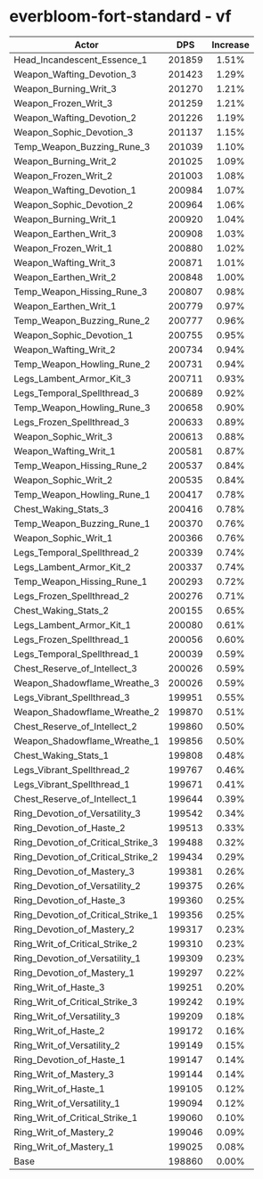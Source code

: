 # everbloom-fort-standard - vf
| Actor | DPS | Increase |
|---|:---:|:---:|
|Head_Incandescent_Essence_1|201859|1.51%|
|Weapon_Wafting_Devotion_3|201423|1.29%|
|Weapon_Burning_Writ_3|201270|1.21%|
|Weapon_Frozen_Writ_3|201259|1.21%|
|Weapon_Wafting_Devotion_2|201226|1.19%|
|Weapon_Sophic_Devotion_3|201137|1.15%|
|Temp_Weapon_Buzzing_Rune_3|201039|1.10%|
|Weapon_Burning_Writ_2|201025|1.09%|
|Weapon_Frozen_Writ_2|201003|1.08%|
|Weapon_Wafting_Devotion_1|200984|1.07%|
|Weapon_Sophic_Devotion_2|200964|1.06%|
|Weapon_Burning_Writ_1|200920|1.04%|
|Weapon_Earthen_Writ_3|200908|1.03%|
|Weapon_Frozen_Writ_1|200880|1.02%|
|Weapon_Wafting_Writ_3|200871|1.01%|
|Weapon_Earthen_Writ_2|200848|1.00%|
|Temp_Weapon_Hissing_Rune_3|200807|0.98%|
|Weapon_Earthen_Writ_1|200779|0.97%|
|Temp_Weapon_Buzzing_Rune_2|200777|0.96%|
|Weapon_Sophic_Devotion_1|200755|0.95%|
|Weapon_Wafting_Writ_2|200734|0.94%|
|Temp_Weapon_Howling_Rune_2|200731|0.94%|
|Legs_Lambent_Armor_Kit_3|200711|0.93%|
|Legs_Temporal_Spellthread_3|200689|0.92%|
|Temp_Weapon_Howling_Rune_3|200658|0.90%|
|Legs_Frozen_Spellthread_3|200633|0.89%|
|Weapon_Sophic_Writ_3|200613|0.88%|
|Weapon_Wafting_Writ_1|200581|0.87%|
|Temp_Weapon_Hissing_Rune_2|200537|0.84%|
|Weapon_Sophic_Writ_2|200535|0.84%|
|Temp_Weapon_Howling_Rune_1|200417|0.78%|
|Chest_Waking_Stats_3|200416|0.78%|
|Temp_Weapon_Buzzing_Rune_1|200370|0.76%|
|Weapon_Sophic_Writ_1|200366|0.76%|
|Legs_Temporal_Spellthread_2|200339|0.74%|
|Legs_Lambent_Armor_Kit_2|200337|0.74%|
|Temp_Weapon_Hissing_Rune_1|200293|0.72%|
|Legs_Frozen_Spellthread_2|200276|0.71%|
|Chest_Waking_Stats_2|200155|0.65%|
|Legs_Lambent_Armor_Kit_1|200080|0.61%|
|Legs_Frozen_Spellthread_1|200056|0.60%|
|Legs_Temporal_Spellthread_1|200039|0.59%|
|Chest_Reserve_of_Intellect_3|200026|0.59%|
|Weapon_Shadowflame_Wreathe_3|200026|0.59%|
|Legs_Vibrant_Spellthread_3|199951|0.55%|
|Weapon_Shadowflame_Wreathe_2|199870|0.51%|
|Chest_Reserve_of_Intellect_2|199860|0.50%|
|Weapon_Shadowflame_Wreathe_1|199856|0.50%|
|Chest_Waking_Stats_1|199808|0.48%|
|Legs_Vibrant_Spellthread_2|199767|0.46%|
|Legs_Vibrant_Spellthread_1|199671|0.41%|
|Chest_Reserve_of_Intellect_1|199644|0.39%|
|Ring_Devotion_of_Versatility_3|199542|0.34%|
|Ring_Devotion_of_Haste_2|199513|0.33%|
|Ring_Devotion_of_Critical_Strike_3|199488|0.32%|
|Ring_Devotion_of_Critical_Strike_2|199434|0.29%|
|Ring_Devotion_of_Mastery_3|199381|0.26%|
|Ring_Devotion_of_Versatility_2|199375|0.26%|
|Ring_Devotion_of_Haste_3|199360|0.25%|
|Ring_Devotion_of_Critical_Strike_1|199356|0.25%|
|Ring_Devotion_of_Mastery_2|199317|0.23%|
|Ring_Writ_of_Critical_Strike_2|199310|0.23%|
|Ring_Devotion_of_Versatility_1|199309|0.23%|
|Ring_Devotion_of_Mastery_1|199297|0.22%|
|Ring_Writ_of_Haste_3|199251|0.20%|
|Ring_Writ_of_Critical_Strike_3|199242|0.19%|
|Ring_Writ_of_Versatility_3|199209|0.18%|
|Ring_Writ_of_Haste_2|199172|0.16%|
|Ring_Writ_of_Versatility_2|199149|0.15%|
|Ring_Devotion_of_Haste_1|199147|0.14%|
|Ring_Writ_of_Mastery_3|199144|0.14%|
|Ring_Writ_of_Haste_1|199105|0.12%|
|Ring_Writ_of_Versatility_1|199094|0.12%|
|Ring_Writ_of_Critical_Strike_1|199060|0.10%|
|Ring_Writ_of_Mastery_2|199046|0.09%|
|Ring_Writ_of_Mastery_1|199025|0.08%|
|Base|198860|0.00%|
